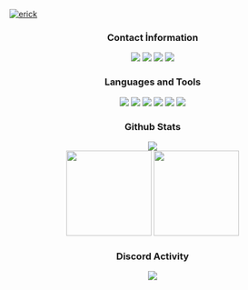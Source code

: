 [![erick](https://i.imgur.com/8zvjXv7.png)](https://discord.com/users/1168882915778760806)

<div align="center">
<h3>Contact İnformation</h3>
<a href="https://discord.com/users/1168882915778760806" target"blank_"><img src="https://img.shields.io/badge/erick%20-111111.svg?&style=for-the-badge&logo=discord&logoColor=white"></a>
<a href="https://open.spotify.com/user/ny7iep1efecf70ryav5afje0z" target"blank_"><img src="https://img.shields.io/badge/Spotify%20-111111.svg?&style=for-the-badge&logo=spotify&logoColor=white"></a>
<a href="https://www.youtube.com/channel/UC4DDwMs70M2RN3JYX3Y_Iog" target"blank_"><img src="https://img.shields.io/badge/youtube%20-111111.svg?&style=for-the-badge&logo=youtube&logoColor=white"></a>
<a href="https://github.com/whoisbaby" target"blank_"><img src="https://img.shields.io/badge/GitHub%20-111111.svg?&style=for-the-badge&logo=github&logoColor=white"></a>
</div>


<div align="center">
<h3>Languages and Tools</h3>
<a <img src="https://img.shields.io/badge/JavaScript%20-111111.svg?&style=for-the-badge&logo=JavaScript&logoColor=white"> </a>

<img src="https://img.shields.io/badge/Node.js%20-111111.svg?&style=for-the-badge&logo=Node.js&logoColor=white">
<img src="https://img.shields.io/badge/Python%20-111111.svg?&style=for-the-badge&logo=Python&logoColor=white">
<img src="https://img.shields.io/badge/Discord.Js%20-111111.svg?&style=for-the-badge&logo=Discord.Js&logoColor=white">
<img src="https://img.shields.io/badge/Visual%20Studio%20Code%20-111111.svg?&style=for-the-badge&logo=Visual%20Studio%20Code&logoColor=white>">
<img src="https://img.shields.io/badge/HTML5%20-111111.svg?&style=for-the-badge&logo=HTML5&logoColor=white">
<img src="https://img.shields.io/badge/CSS%20-111111.svg?&style=for-the-badge&logo=CSS3&logoColor=white">
</div>


<div align="center">
<h3>Github Stats</h3>
  <div><img src="https://komarev.com/ghpvc/?username=xxerick&label=PROFILE+VIEWS&color=grey"/></div>
  <img src="https://github-readme-stats.vercel.app/api?username=xxerick&count_private=true&hide_border=true&show_icons=true&include_all_commits=true&bg_color=0d1117&title_color=FFFFFF&text_color=9f9f9f&icon_color=FFFFFF" width="%100" height="150px">
<img src="https://github-readme-stats.vercel.app/api/top-langs/?username=xxerick&layout=compact&theme=nord&hide_border=true&bg_color=0d1117&border_radius=6&title_color=FFFFFF" width="%100" height="150px">
</a>

<div align="center">
<h3>Discord Activity</h3>
   <a href="https://discord.com/users/1168882915778760806" target="_blank">
      <img src="https://lanyard-profile-readme.vercel.app/api/1168882915778760806?bg=0d1117&animated=false&hideDiscrim=false&borderRadius=31px&showDisplayName=true">
   </a>
</div>
